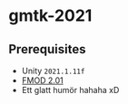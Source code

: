# gmtk-2021

## Prerequisites

- Unity `2021.1.11f`
- [FMOD 2.01](https://www.fmod.com/download#)
- Ett glatt humör hahaha xD
